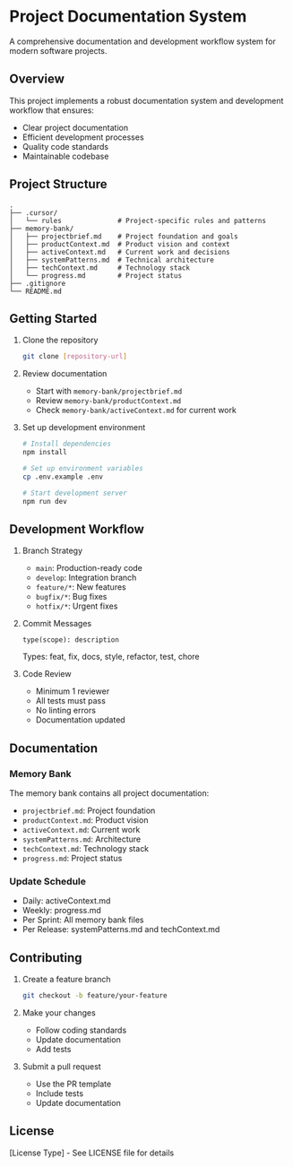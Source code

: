 # Project Documentation System

A comprehensive documentation and development workflow system for modern software projects.

## Overview

This project implements a robust documentation system and development workflow that ensures:
- Clear project documentation
- Efficient development processes
- Quality code standards
- Maintainable codebase

## Project Structure

```
.
├── .cursor/
│   └── rules              # Project-specific rules and patterns
├── memory-bank/
│   ├── projectbrief.md    # Project foundation and goals
│   ├── productContext.md  # Product vision and context
│   ├── activeContext.md   # Current work and decisions
│   ├── systemPatterns.md  # Technical architecture
│   ├── techContext.md     # Technology stack
│   └── progress.md        # Project status
├── .gitignore
└── README.md
```

## Getting Started

1. Clone the repository
   ```bash
   git clone [repository-url]
   ```

2. Review documentation
   - Start with `memory-bank/projectbrief.md`
   - Review `memory-bank/productContext.md`
   - Check `memory-bank/activeContext.md` for current work

3. Set up development environment
   ```bash
   # Install dependencies
   npm install

   # Set up environment variables
   cp .env.example .env

   # Start development server
   npm run dev
   ```

## Development Workflow

1. Branch Strategy
   - `main`: Production-ready code
   - `develop`: Integration branch
   - `feature/*`: New features
   - `bugfix/*`: Bug fixes
   - `hotfix/*`: Urgent fixes

2. Commit Messages
   ```
   type(scope): description
   ```
   Types: feat, fix, docs, style, refactor, test, chore

3. Code Review
   - Minimum 1 reviewer
   - All tests must pass
   - No linting errors
   - Documentation updated

## Documentation

### Memory Bank
The memory bank contains all project documentation:
- `projectbrief.md`: Project foundation
- `productContext.md`: Product vision
- `activeContext.md`: Current work
- `systemPatterns.md`: Architecture
- `techContext.md`: Technology stack
- `progress.md`: Project status

### Update Schedule
- Daily: activeContext.md
- Weekly: progress.md
- Per Sprint: All memory bank files
- Per Release: systemPatterns.md and techContext.md

## Contributing

1. Create a feature branch
   ```bash
   git checkout -b feature/your-feature
   ```

2. Make your changes
   - Follow coding standards
   - Update documentation
   - Add tests

3. Submit a pull request
   - Use the PR template
   - Include tests
   - Update documentation

## License

[License Type] - See LICENSE file for details 